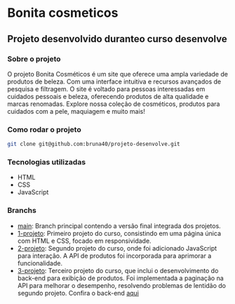 # Bonita cosmeticos

## Projeto desenvolvido duranteo curso desenvolve

### Sobre o projeto
O projeto Bonita Cosméticos é um site que oferece uma ampla variedade de produtos de beleza. Com uma interface intuitiva e recursos avançados de pesquisa e filtragem. O site é voltado para pessoas interessadas em cuidados pessoais e beleza, oferecendo produtos de alta qualidade e marcas renomadas. Explore nossa coleção de cosméticos, produtos para cuidados com a pele, maquiagem e muito mais!


### Como rodar o projeto
```bash
git clone git@github.com:bruna40/projeto-desenvolve.git
```

### Tecnologias utilizadas
- HTML
- CSS
- JavaScript

### Branchs

- [main](https://github.com/bruna40/projeto-desenvolve/tree/main): Branch principal contendo a versão final integrada dos projetos.
- [1-projeto](https://github.com/bruna40/projeto-desenvolve/tree/1-projeto): Primeiro projeto do curso, consistindo em uma página única com HTML e CSS, focado em responsividade.
- [2-projeto](https://github.com/bruna40/projeto-desenvolve/tree/2-projeto): Segundo projeto do curso, onde foi adicionado JavaScript para interação. A API de produtos foi incorporada para aprimorar a funcionalidade.
- [3-projeto](https://github.com/bruna40/projeto-desenvolve/tree/2-projeto): Terceiro projeto do curso, que inclui o desenvolvimento do back-end para exibição de produtos. Foi implementada a paginação na API para melhorar o desempenho, resolvendo problemas de lentidão do segundo projeto. Confira o back-end [aqui](https://github.com/bruna40/back-projeto-desenvolve)